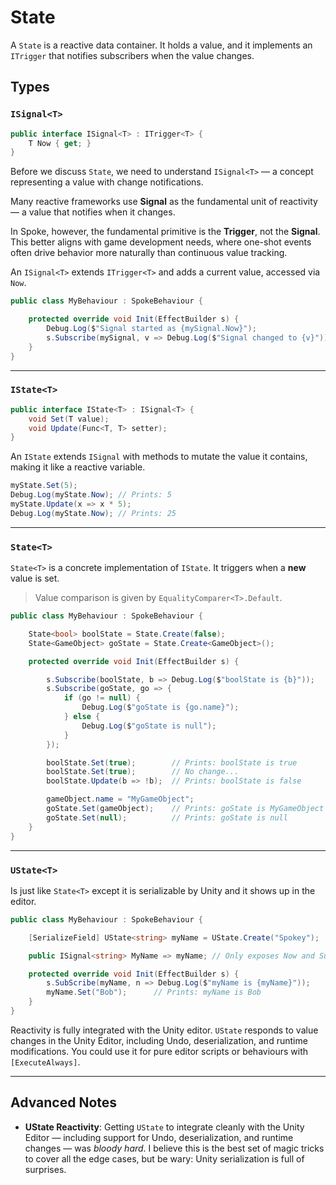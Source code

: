 # State

A `State` is a reactive data container. It holds a value, and it implements an `ITrigger` that notifies subscribers when the value changes.

## Types

### `ISignal<T>`

```csharp
public interface ISignal<T> : ITrigger<T> {
    T Now { get; }
}
```

Before we discuss `State`, we need to understand `ISignal<T>` — a concept representing a value with change notifications.

Many reactive frameworks use **Signal** as the fundamental unit of reactivity — a value that notifies when it changes.

In Spoke, however, the fundamental primitive is the **Trigger**, not the **Signal**. This better aligns with game development needs, where one-shot events often drive behavior more naturally than continuous value tracking.

An `ISignal<T>` extends `ITrigger<T>` and adds a current value, accessed via `Now`.

```csharp
public class MyBehaviour : SpokeBehaviour {

    protected override void Init(EffectBuilder s) {
        Debug.Log($"Signal started as {mySignal.Now}");
        s.Subscribe(mySignal, v => Debug.Log($"Signal changed to {v}"));
    }
}
```

---

### `IState<T>`

```csharp
public interface IState<T> : ISignal<T> {
    void Set(T value);
    void Update(Func<T, T> setter);
}
```

An `IState` extends `ISignal` with methods to mutate the value it contains, making it like a reactive variable.

```csharp
myState.Set(5);
Debug.Log(myState.Now); // Prints: 5
myState.Update(x => x * 5);
Debug.Log(myState.Now); // Prints: 25
```

---

### `State<T>`

`State<T>` is a concrete implementation of `IState`. It triggers when a **new** value is set.

> Value comparison is given by `EqualityComparer<T>.Default`.

```csharp
public class MyBehaviour : SpokeBehaviour {

    State<bool> boolState = State.Create(false);
    State<GameObject> goState = State.Create<GameObject>();

    protected override void Init(EffectBuilder s) {

        s.Subscribe(boolState, b => Debug.Log($"boolState is {b}"));
        s.Subscribe(goState, go => {
            if (go != null) {
                Debug.Log($"goState is {go.name}");
            } else {
                Debug.Log($"goState is null");
            }
        });

        boolState.Set(true);        // Prints: boolState is true
        boolState.Set(true);        // No change...
        boolState.Update(b => !b);  // Prints: boolState is false

        gameObject.name = "MyGameObject";
        goState.Set(gameObject);    // Prints: goState is MyGameObject
        goState.Set(null);          // Prints: goState is null
    }
}
```

---

### `UState<T>`

Is just like `State<T>` except it is serializable by Unity and it shows up in the editor.

```csharp
public class MyBehaviour : SpokeBehaviour {

    [SerializeField] UState<string> myName = UState.Create("Spokey");

    public ISignal<string> MyName => myName; // Only exposes Now and Subscribe, so changing name is a private capability

    protected override void Init(EffectBuilder s) {
        s.SubScribe(myName, n => Debug.Log($"myName is {myName}"));
        myName.Set("Bob");      // Prints: myName is Bob
    }
}
```

Reactivity is fully integrated with the Unity editor. `UState` responds to value changes in the Unity Editor, including Undo, deserialization, and runtime modifications. You could use it for pure editor scripts or behaviours with `[ExecuteAlways]`.

---

## Advanced Notes

- **UState Reactivity**: Getting `UState` to integrate cleanly with the Unity Editor — including support for Undo, deserialization, and runtime changes — was _bloody hard_. I believe this is the best set of magic tricks to cover all the edge cases, but be wary: Unity serialization is full of surprises.

